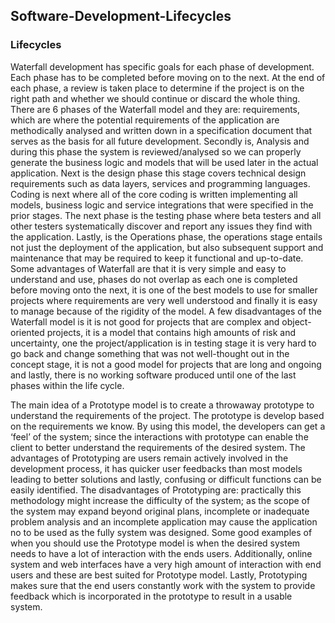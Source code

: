 ## Software-Development-Lifecycles

### Lifecycles

Waterfall development has specific goals for each phase of development. Each phase has to be completed before moving on to the next. At the end of each phase, a review is taken place to determine if the project is on the right path and whether we should continue or discard the whole thing. There are 6 phases of the Waterfall model and they are: requirements, which are where the potential requirements of the application are methodically analysed and written down in a specification document that serves as the basis for all future development. Secondly is, Analysis and during this phase the system is reviewed/analysed so we can properly generate the business logic and models that will be used later in the actual application. Next is the design phase this stage covers technical design requirements such as data layers, services and programming languages. Coding is next where all of the core coding is written implementing all models, business logic and service integrations that were specified in the prior stages. The next phase is the testing phase where beta testers and all other testers systematically discover and report any issues they find with the application. Lastly, is the Operations phase, the operations stage entails not just the deployment of the application, but also subsequent support and maintenance that may be required to keep it functional and up-to-date.   Some advantages of Waterfall are that it is very simple and easy to understand and use, phases do not overlap as each one is completed before moving onto the next, it is one of the best models to use for smaller projects where requirements are very well understood and finally it is easy to manage because of the rigidity of the model. A few disadvantages of the Waterfall model is it is not good for projects that are complex and object-oriented projects, it is a model that contains high amounts of risk and uncertainty, one the project/application is in testing stage it is very hard to go back and change something that was not well-thought out in the concept stage, it is not a good model for projects that are long and ongoing and lastly, there is no working software produced until one of the last phases within the life cycle.  

The main idea of a Prototype model is to create a throwaway prototype to understand the requirements of the project. The prototype is develop based on the requirements we know. By using this model, the developers can get a ‘feel’ of the system; since the interactions with prototype can enable the client to better understand the requirements of the desired system. The advantages of Prototyping are users remain actively involved in the development process, it has quicker user feedbacks than most models leading to better solutions and lastly, confusing or difficult functions can be easily identified. The disadvantages of Prototyping are: practically this methodology might increase the difficulty of the system; as the scope of the system may expand beyond original plans, incomplete or inadequate problem analysis and an incomplete application may cause the application no to be used as the fully system was designed. Some good examples of when you should use the Prototype model is when the desired system needs to have a lot of interaction with the ends users. Additionally, online system and web interfaces have a very high amount of interaction with end users and these are best suited for Prototype model. Lastly, Prototyping makes sure that the end users constantly work with the system to provide feedback which is incorporated in the prototype to result in a usable system.
